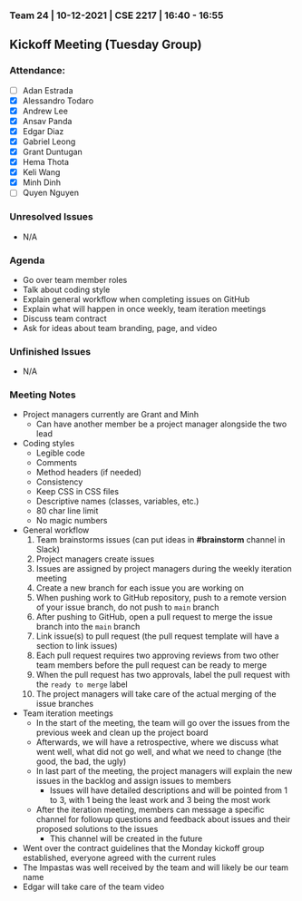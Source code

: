 ### Team 24 | 10-12-2021 | CSE 2217 | 16:40 - 16:55
## Kickoff Meeting (Tuesday Group)

### Attendance:

- [ ] Adan Estrada
- [x] Alessandro Todaro
- [x] Andrew Lee
- [x] Ansav Panda
- [x] Edgar Diaz
- [x] Gabriel Leong
- [x] Grant Duntugan
- [x] Hema Thota
- [x] Keli Wang
- [x] Minh Dinh
- [ ] Quyen Nguyen

### Unresolved Issues
- N/A

### Agenda
- Go over team member roles
- Talk about coding style
- Explain general workflow when completing issues on GitHub
- Explain what will happen in once weekly, team iteration meetings
- Discuss team contract
- Ask for ideas about team branding, page, and video

### Unfinished Issues
- N/A

### Meeting Notes
- Project managers currently are Grant and Minh
  - Can have another member be a project manager alongside the two lead
- Coding styles
  - Legible code
  - Comments
  - Method headers (if needed)
  - Consistency
  - Keep CSS in CSS files
  - Descriptive names (classes, variables, etc.)
  - 80 char line limit
  - No magic numbers
- General workflow
  1. Team brainstorms issues (can put ideas in **#brainstorm** channel in Slack)
  2. Project managers create issues
  3. Issues are assigned by project managers during the weekly iteration meeting
  4. Create a new branch for each issue you are working on
  5. When pushing work to GitHub repository, push to a remote version of your issue branch, do not push to `main` branch
  6. After pushing to GitHub, open a pull request to merge the issue branch into the `main` branch
  7. Link issue(s) to pull request (the pull request template will have a section to link issues)
  8. Each pull request requires two approving reviews from two other team members before the pull request can be ready to merge
  9. When the pull request has two approvals, label the pull request with the `ready to merge` label
  10. The project managers will take care of the actual merging of the issue branches
- Team iteration meetings
  - In the start of the meeting, the team will go over the issues from the previous week and clean up the project board
  - Afterwards, we will have a retrospective, where we discuss what went well, what did not go well, and what we need to change (the good, the bad, the ugly)
  - In last part of the meeting, the project managers will explain the new issues in the backlog and assign issues to members
    - Issues will have detailed descriptions and will be pointed from 1 to 3, with 1 being the least work and 3 being the most work
  - After the iteration meeting, members can message a specific channel for followup questions and feedback about issues and their proposed solutions to the issues
    - This channel will be created in the future
- Went over the contract guidelines that the Monday kickoff group established, everyone agreed with the current rules
- The Impastas was well received by the team and will likely be our team name
- Edgar will take care of the team video
